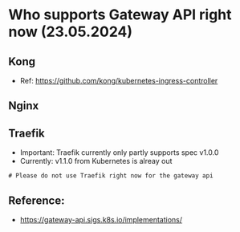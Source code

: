 # Who supports Gateway API right now (23.05.2024) 

## Kong 

  * Ref: https://github.com/kong/kubernetes-ingress-controller

## Nginx 





## Traefik 

  * Important: Traefik currently only partly supports spec v1.0.0
  * Currently: v1.1.0 from Kubernetes is alreay out

```
# Please do not use Traefik right now for the gateway api
```

## Reference:

  * https://gateway-api.sigs.k8s.io/implementations/
